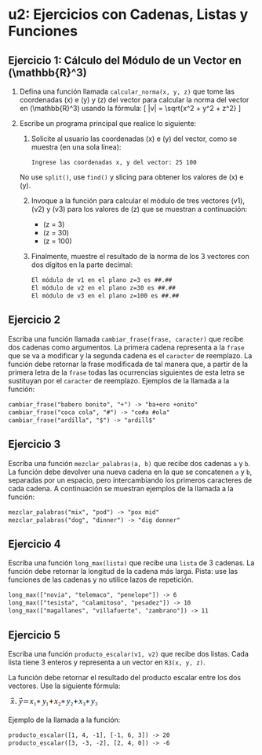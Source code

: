 # u2: Ejercicios con Cadenas, Listas y Funciones

## Ejercicio 1: Cálculo del Módulo de un Vector en \(\mathbb{R}^3\)

1. Defina una función llamada `calcular_norma(x, y, z)` que tome las coordenadas \(x\) e \(y\) y \(z\) del vector para calcular la norma del vector en \(\mathbb{R}^3\) usando la fórmula:
   \[
   \|v\| = \sqrt{x^2 + y^2 + z^2}
   \]

2. Escribe un programa principal que realice lo siguiente:

   1. Solicite al usuario las coordenadas \(x\) e \(y\) del vector, como se muestra (en una sola línea):
      ```
      Ingrese las coordenadas x, y del vector: 25 100
      ```
   No use `split()`, use `find()` y slicing para obtener los valores de \(x\) e \(y\).

   2. Invoque a la función para calcular el módulo de tres vectores \(v1\), \(v2\) y \(v3\) para los valores de \(z\) que se muestran a continuación:
      - \(z = 3\)
      - \(z = 30\)
      - \(z = 100\)

   3. Finalmente, muestre el resultado de la norma de los 3 vectores con dos dígitos en la parte decimal:
      ```
      El módulo de v1 en el plano z=3 es ##.##
      El módulo de v2 en el plano z=30 es ##.##
      El módulo de v3 en el plano z=100 es ##.##
      ```

## Ejercicio 2

Escriba una función llamada `cambiar_frase(frase, caracter)` que recibe dos cadenas como argumentos. La primera cadena representa a la `frase` que se va a modificar y la segunda cadena es el `caracter` de reemplazo. La función debe retornar la frase modificada de tal manera que, a partir de la primera letra de la `frase` todas las ocurrencias siguientes de esta letra se sustituyan por el `caracter` de reemplazo. Ejemplos de la llamada a la función: 

```
cambiar_frase("babero bonito", "+") -> "ba+ero +onito"
cambiar_frase("coca cola", "#") -> "co#a #ola"
cambiar_frase("ardilla", "$") -> "ardill$"
```

## Ejercicio 3

Escriba una función `mezclar_palabras(a, b)` que recibe dos cadenas `a` y `b`. La función debe devolver una nueva cadena en la que se concatenen `a` y `b`, separadas por un espacio, pero intercambiando los primeros caracteres de cada cadena. A continuación se muestran ejemplos de la llamada a la función:

```
mezclar_palabras("mix", "pod") -> "pox mid"
mezclar_palabras("dog", "dinner") -> "dig donner"
```

## Ejercicio 4

Escriba una función `long_max(lista)` que recibe una `lista` de 3 cadenas. La función debe retornar la longitud de la cadena más larga. Pista: use las funciones de las cadenas y no utilice lazos de repetición.
```
long_max(["novia", "telemaco", "penelope"]) -> 6
long_max(["tesista", "calamitoso", "pesadez"]) -> 10
long_max(["magallanes", "villafuerte", "zambrano"]) -> 11 
```

## Ejercicio 5

Escriba una función `producto_escalar(v1, v2)` que recibe dos listas. Cada lista tiene 3 enteros y representa a un vector en `R3(x, y, z)`. 

La función debe retornar el resultado del producto escalar entre los dos vectores. Use la siguiente fórmula:

![Fórmula del producto escalar](images/f1_producto_escalar.png)

Ejemplo de la llamada a la función:

```
producto_escalar([1, 4, -1], [-1, 6, 3]) -> 20
producto_escalar([3, -3, -2], [2, 4, 0]) -> -6
```
